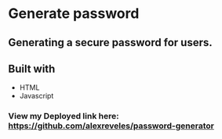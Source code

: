  # Generate password

 ## Generating a secure password for users.

 ## Built with
 * HTML
 * Javascript

 ### View my Deployed link here:  https://github.com/alexreveles/password-generator

